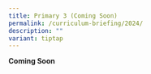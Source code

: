 ```yaml
---
title: Primary 3 (Coming Soon)
permalink: /curriculum-briefing/2024/
description: ""
variant: tiptap
---
```

<p></p><p><strong>Coming Soon</strong></p><p></p>